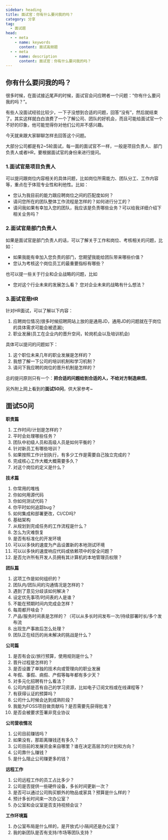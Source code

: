 ```yaml
---
sidebar: heading
title: 面试官：你有什么要问我的吗？
category: 分享
tag:
  - 面试题
head:
  - - meta
    - name: keywords
      content: 面试高频题
  - - meta
    - name: description
      content: 面试官：你有什么要问我的吗？
---
```


## 你有什么要问我的吗？

很多时候，在面试接近尾声的时候，面试官会问应聘者一个问题：“你有什么要问我的吗？”。

有些人没面试经验比较少，一下子没想到合适的问题，回答“没有”，然后就结束了。其实这样就白白浪费了一个了解公司、团队的好机会，而且可能给面试官一个不好的印象，他可能觉得你对他们公司并不感兴趣。

今天就来跟大家聊聊怎样去回答这个问题。

大部分公司都是有2~5轮面试，每一面的面试官不一样，一般是项目负责人、部门负责人或者HR，要根据面试官的身份来进行提问。

### 1.面试官是项目负责人

可以提问跟岗位内容相关的具体问题，比如岗位所需能力、团队分工、工作内容等，重点在于体现专业性和利他性。比如：

- 您认为我目前的能力跟应聘岗位之间的匹配度如何？
- 请问您所在的团队整体工作流程是怎样的？如何进行分工的？
- 请问我如果有幸加入您的团队，我应该是负责哪些业务？可以给我详细介绍下相关业务吗？

### 2.面试官是部门负责人

如果是面试官是部门负责人的话，可以了解关于工作和岗位、考核相关的问题，比如：

- 如果我能有幸加入您负责的部门，您期望我能给团队带来哪些价值？
- 您认为考核这个岗位员工的最重要指标有哪些？

也可以提一些关于行业和企业战略的问题，比如

- 您对这个行业未来的发展怎么看？
  您对企业未来的战略有什么想法？

### 3.面试官是HR

针对HR面试，可以了解以下内容：

1. 应聘岗位情况(很多时候招聘网站上放的是通用JD，通用JD的问题就在于岗位的具体需求可能会被遗漏);
2. 职业发展(员工在企业内的晋升空间，轮岗机会以及培训机会)

具体可以提问的问题如下：

1. 这个职位未来几年的职业发展是怎样的？
3. 我想了解一下公司的培训机制和学习机制？
4. 请问下我应聘的岗位的晋升机制是怎样的？

总的提问原则只有一个：**把合适的问题给到合适的人，不给对方制造麻烦**。

另外附上网上看到的**面试50问**，供大家参考~

## 面试50问

**职责篇**

1. 工作时间/计划是怎样的？
2. 平时会处理哪些任务？
3. 团队中初级人员和高级人员是如何平衡的？
4. 针对新员工有哪些培训？
5. 如果按照工作计划执行，有多少工作是需要自己独立完成的？
6. 完成核心工作大概大概需要多久？
7. 对这个岗位的定义是什么？

**技术篇**

1. 你常用的堆栈
2. 你如何用源代码
3. 你如何测试代码？
4. 你平时如何追踪bug？
5. 如何集成和部署更改，CI/CD吗?
6. 基础架构
7. 从规划到完成任务的工作流程是什么？
8. 怎么为灾难恢复
9. 是否有标准化的开发环境
10. 可以以多快的速度为产品设置新的本地测试环境
11. 可以以多快的速度响应代码或依赖项中的安全问题？
12. 是否允许所有开发人员拥有其计算机的本地管理员权限？

**团队篇**

1. 这项工作是如何组织的？
2. 团队内/团队间的沟通情况是怎样的？
3. 遇到了意见分歧该如何解决？
4. 设定优先事项/时间表的人是谁？
5. 不能在预期时间内完成会怎样？
6. 每周都开啥会？
7. 产品/服务时间表是怎样的？（可以从多长时间发布一次/持续部署时长/多个发布流
8. 出现生产事故后怎么处理？
9. 团队正在经历的尚未解决的挑战是什么？

**公司篇**

1. 是否有会议/旅行预算，使用规则是什么？
2. 晋升过程是怎样的？
3. 是否设置了单独的技术向或管理向的职业发展
4. 年假、事假、病假、产假等每年都有多少天？
5. 对多元化招聘有什么看法？
6. 公司内部是否有自己的学习资源，比如电子订阅文档或在线课程等？
7. 有获得认证的预算吗？
8. 公司什么时候会达到成熟阶段？
9. 我能为FOSS项目做贡献吗？是否需要先获得批准？
10. 是否会被要求签署非竞业协议

**公司营收情况**

1. 公司目前赚钱吗？
2. 如果没有，那距离赚钱还有多久？
3. 公司目前的发展资金来自哪里？谁在决定高层次的计划和方向？
4. 公司靠什么赚钱？
5. 是什么阻止公司赚更多的钱？

**远程工作**

1. 公司远程工作的员工占比多少？
2. 公司是否提供一些硬件设备，多长时间更新一次？
3. 是否可以通过公司购买额外的物品或家具？预算是什么样的？
4. 预计多长时间来一次办公室？
5. 办公室和会议室是否支持视频会议？

**工作环境篇**

1. 办公室布局是什么样的，是开放式/小隔间还是办公室？
2. 我的新团队是否有支持/市场等团队支持？
